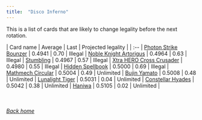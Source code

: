 ```yaml
---
title:  "Disco Inferno"
---
```


This is a list of cards that are likely to change legality before the next rotation.

| Card name | Average | Last | Projected legality |
| :-- |
[Photon Strike Bounzer](https://db.ygoprodeck.com/card/?search=Photon%20Strike%20Bounzer) | 0.4941 | 0.70 | Illegal |
[Noble Knight Artorigus](https://db.ygoprodeck.com/card/?search=Noble%20Knight%20Artorigus) | 0.4964 | 0.63 | Illegal |
[Stumbling](https://db.ygoprodeck.com/card/?search=Stumbling) | 0.4967 | 0.57 | Illegal |
[Xtra HERO Cross Crusader](https://db.ygoprodeck.com/card/?search=Xtra%20HERO%20Cross%20Crusader) | 0.4980 | 0.55 | Illegal |
[Hidden Spellbook](https://db.ygoprodeck.com/card/?search=Hidden%20Spellbook) | 0.5000 | 0.69 | Illegal |
[Mathmech Circular](https://db.ygoprodeck.com/card/?search=Mathmech%20Circular) | 0.5004 | 0.49 | Unlimited |
[Bujin Yamato](https://db.ygoprodeck.com/card/?search=Bujin%20Yamato) | 0.5008 | 0.48 | Unlimited |
[Lunalight Tiger](https://db.ygoprodeck.com/card/?search=Lunalight%20Tiger) | 0.5031 | 0.04 | Unlimited |
[Constellar Hyades](https://db.ygoprodeck.com/card/?search=Constellar%20Hyades) | 0.5042 | 0.38 | Unlimited |
[Haniwa](https://db.ygoprodeck.com/card/?search=Haniwa) | 0.5105 | 0.02 | Unlimited |

<br>

###### [Back home](index)